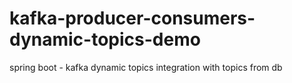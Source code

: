 # kafka-producer-consumers-dynamic-topics-demo
 spring boot - kafka dynamic topics integration with topics from db
